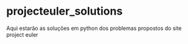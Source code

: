 # projecteuler_solutions

Aqui estarão as soluções em python dos problemas propostos do site project euler

